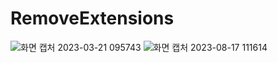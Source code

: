 # RemoveExtensions
![화면 캡처 2023-03-21 095743](https://github.com/rkdwngns/RemoveExtensions/assets/93520535/ef1e62c3-eed7-4c93-a3b9-24aaff0c897b)
![화면 캡처 2023-08-17 111614](https://github.com/rkdwngns/RemoveExtensions/assets/93520535/2f12899f-78de-451f-b758-9d4207af15c6)
